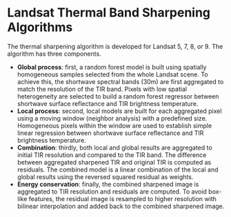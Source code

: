 # Landsat Thermal Band Sharpening Algorithms

The thermal sharpening algorithm is developed for Landsat 5, 7, 8, or 9. The algorithm has three components.  

* **Global process**: first, a random forest model is built using spatially homogeneous samples selected from the whole Landsat scene. To achieve this, the shortwave spectral bands (30m) are first aggregated to match the resolution of the TIR band. Pixels with low spatial heterogeneity are selected to build a random forest regressor between shortwave surface reflectance and TIR brightness temperature.  
* **Local process**: second, local models are built for each aggregated pixel using a moving window (neighbor analysis) with a predefined size. Homogeneous pixels within the window are used to establish simple linear regression between shortwave surface reflectance and TIR brightness temperature.  
* **Combination**: thirdly, both local and global results are aggregated to initial TIR resolution and compared to the TIR band. The difference between aggregated sharpened TIR and original TIR is computed as residuals. The combined model is a linear combination of the local and global results using the reversed squared residual as weights. 
* **Energy conservation**: finally, the combined sharpened image is aggregated to TIR resolution and residuals are computed. To avoid box-like features, the residual image is resampled to higher resolution with bilinear interpolation and added back to the combined sharpened image.
